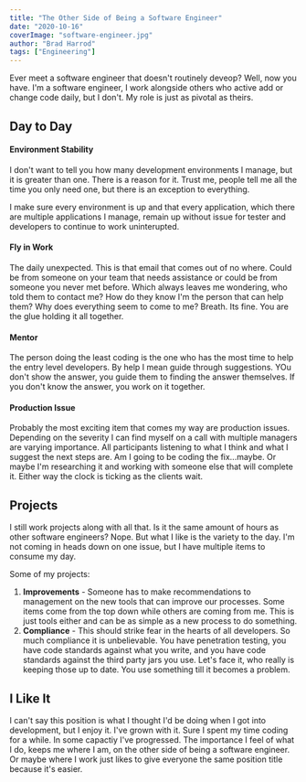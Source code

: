 ```yaml
---
title: "The Other Side of Being a Software Engineer"
date: "2020-10-16"
coverImage: "software-engineer.jpg"
author: "Brad Harrod"
tags: ["Engineering"]
---
```


Ever meet a software engineer that doesn't routinely deveop?  Well, now you have.  I'm a software engineer, I work alongside others who active add or change code daily, but I don't.  My role is just as pivotal as theirs.

## Day to Day

#### Environment Stability

I don't want to tell you how many development environments I manage, but it is greater than one.  There is a reason for it.  Trust me, people tell me all the time you only need one, but there is an exception to everything.

I make sure every environment is up and that every application, which there are multiple applications I manage, remain up without issue for tester and developers to continue to work uninterupted.

#### Fly in Work

The daily unexpected.  This is that email that comes out of no where.  Could be from someone on your team that needs assistance or could be from someone you never met before.  Which always leaves me wondering, who told them to contact me?  How do they know I'm the person that can help them?  Why does everything seem to come to me?  Breath.  Its fine.  You are the glue holding it all together.

#### Mentor

The person doing the least coding is the one who has the most time to help the entry level developers.  By help I mean guide through suggestions.  YOu don't show the answer, you guide them to finding the answer themselves.  If you don't know the answer, you work on it together.

#### Production Issue

Probably the most exciting item that comes my way are production issues.  Depending on the severity I can find myself on a call with multiple managers are varying importance.  All participants listening to what I think and what I suggest the next steps are.  Am I going to be coding the fix...maybe.  Or maybe I'm researching it and working with someone else that will complete it.  Either way the clock is ticking as the clients wait.

## Projects

I still work projects along with all that.  Is it the same amount of hours as other software engineers?  Nope.  But what I like is the variety to the day.  I'm not coming in heads down on one issue, but I have multiple items to consume my day.

Some of my projects:

1. **Improvements** - Someone has to make recommendations to management on the new tools that can improve our processes.  Some items come from the top down while others are coming from me.  This is just tools either and can be as simple as a new process to do something.
2. **Compliance** - This should strike fear in the hearts of all developers.  So much compliance it is unbelievable.  You have penetration testing, you have code standards against what you write, and you have code standards against the third party jars you use.  Let's face it, who really is keeping those up to date.  You use something till it becomes a problem.

## I Like It

I can't say this position is what I thought I'd be doing when I got into development, but I enjoy it.  I've grown with it.  Sure I spent my time coding for a while.  In some capactiy I've progressed.  The importance I feel of what I do, keeps me where I am, on the other side of being a software engineer.  Or maybe where I work just likes to give everyone the same position title because it's easier.